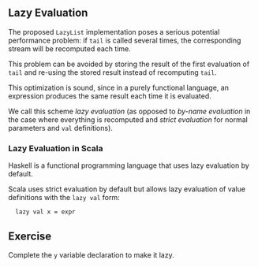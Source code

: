 ## Lazy Evaluation

The proposed `LazyList` implementation poses a serious potential performance
problem: if `tail` is called several times, the corresponding stream
will be recomputed each time.

This problem can be avoided by storing the result of the first
evaluation of `tail` and re-using the stored result instead of recomputing `tail`.

This optimization is sound, since in a purely functional language, an
expression produces the same result each time it is evaluated.

We call this scheme *lazy evaluation* (as opposed to *by-name evaluation* in
the case where everything is recomputed and *strict evaluation* for normal
parameters and `val` definitions).

### Lazy Evaluation in Scala

Haskell is a functional programming language that uses lazy evaluation by default.

Scala uses strict evaluation by default but allows lazy evaluation of value definitions
with the `lazy val` form:

      lazy val x = expr

## Exercise

Complete the `y` variable declaration to make it lazy.